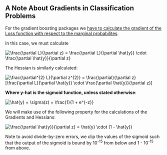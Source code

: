 ## A Note About Gradients in Classification Problems

For the gradient boosting packages we [have to calculate the gradient of the Loss function with respect to the marginal probabilites](https://github.com/Microsoft/LightGBM/blob/master/examples/python-guide/advanced_example.py).

In this case, we must calculate

<img src="https://latex.codecogs.com/svg.latex?\frac{\partial&space;L}{\partial&space;z}&space;=&space;\frac{\partial&space;L}{\partial&space;\hat{y}}&space;\cdot&space;\frac{\partial&space;\hat{y}}{\partial&space;z}" title="\frac{\partial L}{\partial z} = \frac{\partial L}{\partial \hat{y}} \cdot \frac{\partial \hat{y}}{\partial z}" />



The Hessian is similarly calculated:

<img src="https://latex.codecogs.com/svg.latex?\frac{\partial^{2}&space;L}{\partial&space;z^{2}}&space;=&space;\frac{\partial}{\partial&space;z}[\frac{\partial&space;L}{\partial&space;\hat{y}}&space;\cdot&space;\frac{\partial&space;\hat{y}}{\partial&space;z}]" title="\frac{\partial^{2} L}{\partial z^{2}} = \frac{\partial}{\partial z}[\frac{\partial L}{\partial \hat{y}} \cdot \frac{\partial \hat{y}}{\partial z}]" />


**Where y-hat is the sigmoid function, unless stated otherwise**:

<img src="https://latex.codecogs.com/svg.latex?\hat{y}&space;=&space;\sigma(z)&space;=&space;\frac{1}{1&space;&plus;&space;e^{-z}}" title="\hat{y} = \sigma(z) = \frac{1}{1 + e^{-z}}" />

We will make use of the following property for the calculations of the Gradients and Hessians:

<img src="https://latex.codecogs.com/svg.latex?\frac{\partial&space;\hat{y}}{\partial&space;z}&space;=&space;\hat{y}&space;\cdot&space;(1&space;-&space;\hat{y})" title="\frac{\partial \hat{y}}{\partial z} = \hat{y} \cdot (1 - \hat{y})" />

Note to avoid divide-by-zero errors, we clip the values of the sigmoid such that the output of the sigmoid is bound by 10<sup>-15</sup> from below and 1 - 10<sup>-15</sup> from above.